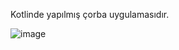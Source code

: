 Kotlinde yapılmış çorba uygulamasıdır.

![image](https://github.com/celikcagri/KotlinProjesi/assets/65473810/4b95816e-59d6-42dd-9dfd-49276bb97c20)
